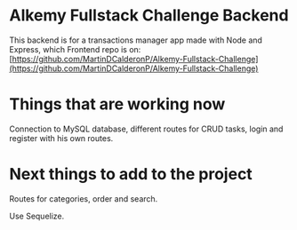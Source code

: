 # Alkemy Fullstack Challenge Backend

This backend is for a transactions manager app made with Node and Express, which Frontend repo is on: [https://github.com/MartinDCalderonP/Alkemy-Fullstack-Challenge](https://github.com/MartinDCalderonP/Alkemy-Fullstack-Challenge)

# Things that are working now

Connection to MySQL database, different routes for CRUD tasks, login and register with his own routes.

# Next things to add to the project

Routes for categories, order and search.

Use Sequelize.
